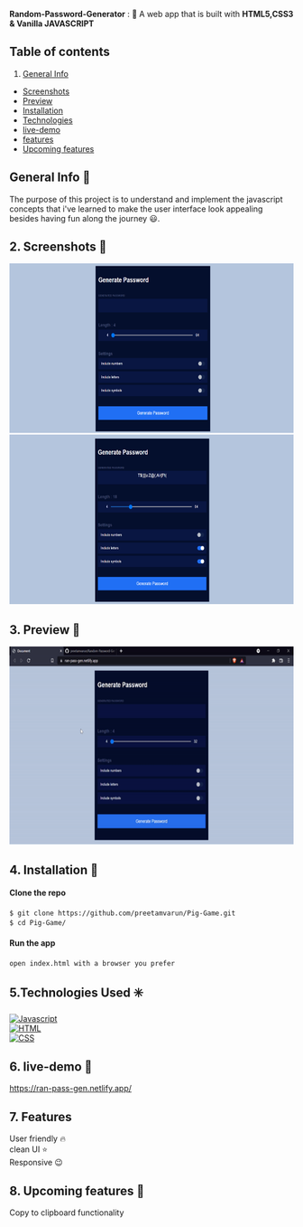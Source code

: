 **Random-Password-Generator** : :jack_o_lantern:
A web app that is built with **HTML5,CSS3 & Vanilla JAVASCRIPT**  

## Table of contents
1. [General Info](#general-info-)
- [Screenshots](#screenshots-)
- [Preview](#preview-)
- [Installation](#Installation-)
- [Technologies](#Technologies-Used-)
- [live-demo](#live-demo)
- [features](#features)
- [Upcoming features](#Upcoming-features)

## General Info 📝
The purpose of this project is to understand and implement the javascript concepts that i've learned to make the user interface look appealing besides having fun along the journey :smiley:.

## 2. Screenshots 📸
<img src = "images/a.png" alt = "taskListImage" height = 300 width = 700>
<img src = "images/b.png" alt = "taskListImage" height = 300 width = 700>


## 3. Preview 🎥

<img src = 'images/preview.gif' alt = 'preview' height = 350 width = 700>

## 4. Installation 📀

#### Clone the repo

```sh
$ git clone https://github.com/preetamvarun/Pig-Game.git
$ cd Pig-Game/
```

#### Run the app
```sh
open index.html with a browser you prefer
```
## 5.Technologies Used ✳️

[![Javascript](https://img.shields.io/badge/vanillaJs-orange)](https://devdocs.io/javascript/)   
[![HTML](https://img.shields.io/badge/HTML5-green)](https://devdocs.io/html/)   
[![CSS](https://img.shields.io/badge/CSS3-violet)](https://devdocs.io/css/) 

## 6. live-demo 👾
https://ran-pass-gen.netlify.app/

## 7. Features
User friendly 🔥 <br>
clean UI ⭐ <br>
Responsive 😉

## 8. Upcoming features 🌠
Copy to clipboard functionality


